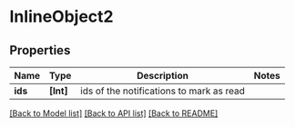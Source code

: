 # InlineObject2

## Properties
Name | Type | Description | Notes
------------ | ------------- | ------------- | -------------
**ids** | **[Int]** | ids of the notifications to mark as read | 

[[Back to Model list]](../README.md#documentation-for-models) [[Back to API list]](../README.md#documentation-for-api-endpoints) [[Back to README]](../README.md)


